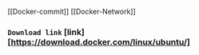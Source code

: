 [[Docker-commit]]
[[Docker-Network]]

### `Download link` [link][https://download.docker.com/linux/ubuntu/]




